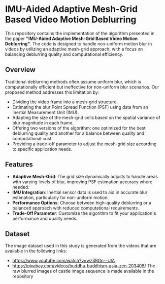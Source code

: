 # IMU-Aided Adaptive Mesh-Grid Based Video Motion Deblurring

This repository contains the implementation of the algorithm presented in the paper **"IMU-Aided Adaptive Mesh-Grid Based Video Motion Deblurring"**. The code is designed to handle non-uniform motion blur in videos by utilizing an adaptive mesh-grid approach, with a focus on balancing deblurring quality and computational efficiency.

## Overview

Traditional deblurring methods often assume uniform blur, which is computationally efficient but ineffective for non-uniform blur scenarios. Our proposed method addresses this limitation by:

- Dividing the video frame into a mesh-grid structure.
- Estimating the blur Point Spread Function (PSF) using data from an Inertial Measurement Unit (IMU).
- Adapting the size of the mesh-grid cells based on the spatial variance of blur magnitude in each frame.
- Offering two versions of the algorithm: one optimized for the best deblurring quality and another for a balance between quality and computational cost.
- Providing a trade-off parameter to adjust the mesh-grid size according to specific application needs.

## Features

- **Adaptive Mesh-Grid**: The grid size dynamically adjusts to handle areas with varying levels of blur, improving PSF estimation accuracy where needed.
- **IMU Integration**: Inertial sensor data is used to aid in accurate blur estimation, particularly for non-uniform motion.
- **Performance Options**: Choose between high-quality deblurring or a balanced approach with reduced computational requirements.
- **Trade-Off Parameter**: Customize the algorithm to fit your application's performance and quality needs.

## Dataset

The image dataset used in this study is generated from the videos that are available in the following links:
- https://www.youtube.com/watch?v=wz3BGn--UIA
- https://pixabay.com/videos/buddha-buddhism-asia-zen-203408/
The raw blurred images of castle image sequence is made available in the repository
